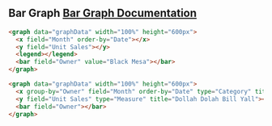 <h2>
    Bar Graph
    <span class="api-link">
      <a href="../documentation/#bar">Bar Graph Documentation</a>
    </span>
</h2>

<div class="white-panel">
  <graph data="graphData" width="100%" height="600px">
    <x field="Month" order-by="Date"></x>
    <y field="Unit Sales"></y>
    <legend></legend>
    <bar field="Owner" value="Black Mesa"></bar>
  </graph>
</div>

```html
<graph data="graphData" width="100%" height="600px">
  <x field="Month" order-by="Date"></x>
  <y field="Unit Sales"></y>
  <legend></legend>
  <bar field="Owner" value="Black Mesa"></bar>
</graph>
```

<div class="white-panel">
  <graph data="graphData" width="100%" height="600px">
    <x group-by="Owner" field="Month" order-by="Date" type="Category" title="Cream, Get the Money"></x>
    <y field="Unit Sales" type="Measure" title="Dollah Dolah Bill Yall"></y>
    <bar field="Owner"></bar>
  </graph>
</div>

```html
<graph data="graphData" width="100%" height="600px">
  <x group-by="Owner" field="Month" order-by="Date" type="Category" title="Cream, Get the Money"></x>
  <y field="Unit Sales" type="Measure" title="Dollah Dolah Bill Yall"></y>
  <bar field="Owner"></bar>
</graph>
```
